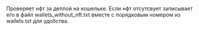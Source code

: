 Проверяет нфт за деплой на кошельке.
Если нфт отсутсвует записывает его в файл wallets_without_nft.txt вместе с порядковым номером из wallets.txt для удобства.
